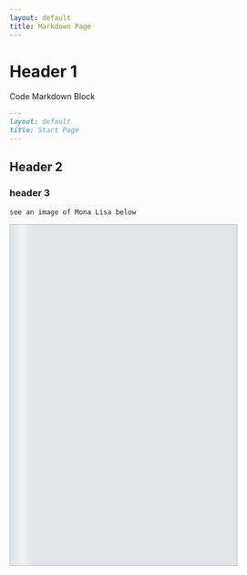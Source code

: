 ```yaml
---
layout: default
title: Markdown Page
---
```


# Header 1
Code Markdown Block

```md
---
layout: default
title: Start Page
---
```

## Header 2
### header 3
`see an image of Mona Lisa below`

<img id="image" class="skeleton" width="400" height="600">

<!-- ------------------------------- Script -------------------------------- -->
<script>
fetch("https://upload.wikimedia.org/wikipedia/commons/6/6a/Mona_Lisa.jpg")
  .then(async (res) => {
    const imageBlob = await res.blob()
    const imageObjectURL = URL.createObjectURL(imageBlob);
    const img = document.querySelector("#image")
    img.src = imageObjectURL
    img.classList.remove("skeleton");
  })
</script>


<!-- -------------------------------- Style -------------------------------- -->
<style>
 /* THE LOADING EFFECT */
.skeleton {
background-color: #e2e5e7;
 /* The shine that's going to move across the skeleton: */
background-image: linear-gradient(90deg, rgba(255, 255, 255, 0), rgba(255, 255, 255, 0.5), rgba(255, 255, 255, 0));
background-size: 40px 100%; 
/* width of the shine */
background-repeat: no-repeat; 
/* No need to repeat the shine effect */
background-position: left -40px top 0;
/* Place shine on the left side, with offset on the left based on the width of the shine - see background-size */
animation: shine 1s ease infinite;  
/* increase animation time to see effect in 'slow-mo' */
}

@keyframes shine {
    to {
         /* Move shine from left to right, with offset on the right based on the width of the shine - see background-size */
        background-position: right -40px top 0;
    }
}
</style>